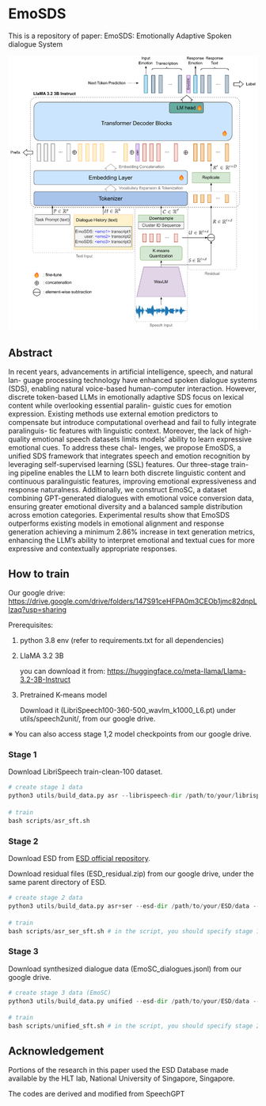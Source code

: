 # EmoSDS
This is a repository of paper: EmoSDS: Emotionally Adaptive Spoken dialogue System

<img width="600" alt="image" src="asset/emosds_only_model_2.png">

## Abstract
In recent years, advancements in artificial intelligence, speech, and natural lan-
guage processing technology have enhanced spoken dialogue systems (SDS), enabling
natural voice-based human-computer interaction. However, discrete token-based LLMs
in emotionally adaptive SDS focus on lexical content while overlooking essential paralin-
guistic cues for emotion expression. Existing methods use external emotion predictors to
compensate but introduce computational overhead and fail to fully integrate paralinguis-
tic features with linguistic context. Moreover, the lack of high-quality emotional speech
datasets limits models’ ability to learn expressive emotional cues. To address these chal-
lenges, we propose EmoSDS, a unified SDS framework that integrates speech and emotion
recognition by leveraging self-supervised learning (SSL) features. Our three-stage train-
ing pipeline enables the LLM to learn both discrete linguistic content and continuous
paralinguistic features, improving emotional expressiveness and response naturalness.
Additionally, we construct EmoSC, a dataset combining GPT-generated dialogues with
emotional voice conversion data, ensuring greater emotional diversity and a balanced
sample distribution across emotion categories. Experimental results show that EmoSDS
outperforms existing models in emotional alignment and response generation achieving a
minimum 2.86% increase in text generation metrics, enhancing the LLM’s ability to interpret
emotional and textual cues for more expressive and contextually appropriate responses.

## How to train

Our google drive: https://drive.google.com/drive/folders/147S91ceHFPA0m3CEOb1jmc82dnpLlzaq?usp=sharing

Prerequisites:

1. python 3.8 env (refer to requirements.txt for all dependencies)

2. LlaMA 3.2 3B

	you can download it from: https://huggingface.co/meta-llama/Llama-3.2-3B-Instruct

3. Pretrained K-means model

	Download it (LibriSpeech100-360-500_wavlm_k1000_L6.pt) under utils/speech2unit/, from our google drive.


※ You can also access stage 1,2 model checkpoints from our google drive.

### Stage 1
Download LibriSpeech train-clean-100 dataset.

```python
# create stage 1 data
python3 utils/build_data.py asr --librispeech-dir /path/to/your/librispeech/data

# train
bash scripts/asr_sft.sh
```

### Stage 2

Download ESD from [ESD official repository](https://github.com/HLTSingapore/Emotional-Speech-Data).

Download residual files (ESD_residual.zip) from our google drive, under the same parent directory of ESD.

```python
# create stage 2 data
python3 utils/build_data.py asr+ser --esd-dir /path/to/your/ESD/data --residual

# train
bash scripts/asr_ser_sft.sh # in the script, you should specify stage 1 checkpoint path via METAROOT
```

### Stage 3

Download synthesized dialogue data (EmoSC_dialogues.jsonl) from our google drive.

```python
# create stage 3 data (EmoSC)
python3 utils/build_data.py unified --esd-dir /path/to/your/ESD/data --esd-syn-path /path/to/dialogue/data

# train
bash scripts/unified_sft.sh # in the script, you should specify stage 2 checkpoint path via METAROOT
```

## Acknowledgement
Portions of the research in this paper used the ESD Database made available by the HLT lab, National University of Singapore, Singapore.

The codes are derived and modified from SpeechGPT
